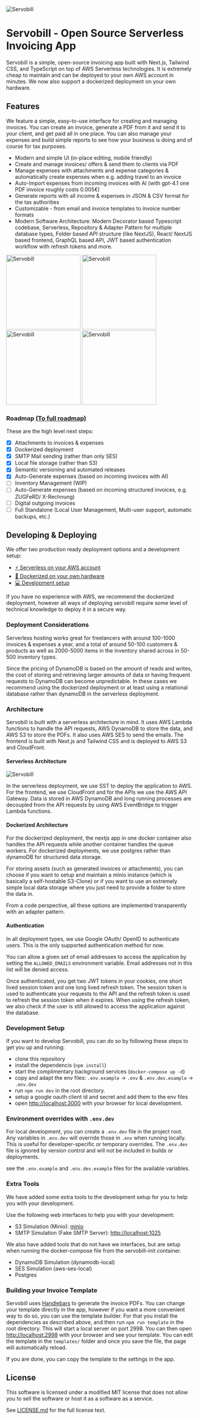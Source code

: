 ![Servobill](/docs/github-header.png)

# Servobill - Open Source Serverless Invoicing App

Servobill is a simple, open-source invoicing app built with Next.js, Tailwind CSS, and TypeScript on top of AWS Serverless technologies. It is extremely cheap to maintain and can be deployed to your own AWS account in minutes. We now also support a dockerized deployment on your own hardware.

## Features

We feature a simple, easy-to-use interface for creating and managing invoices. You can create an invoice, generate a PDF from it and send it to your client, and get paid all in one place. You can also manage your expenses and build simple reports to see how your business is doing and of course for tax purposes.

- Modern and simple UI (in-place editing, mobile friendly)
- Create and manage invoices/ offers & send them to clients via PDF
- Manage expenses with attachments and expense categories & automatically create expenses when e.g. adding travel to an invoice
- Auto-Import expenses from incoming invoices with AI (with gpt-4.1 one PDF invoice roughly costs 0.005€)
- Generate reports with all income & expenses in JSON & CSV format for the tax authorities
- Customizable - from email and invoice templates to invoice number formats
- Modern Software Architecture: Modern Decorator based Typescript codebase, Serverless, Repository & Adapter Pattern for multiple database types, Folder based API structure (like NextJS), React/ NextJS based frontend, GraphQL based API, JWT based authentication workflow with refresh tokens and more.

<img src="/docs/screenshot-1.jpeg" alt="Servobill" width="200"/> <img src="/docs/screenshot-2.jpeg" alt="Servobill" width="200"/> <img src="/docs/screenshot-3.jpeg" alt="Servobill" width="200"/> <img src="/docs/screenshot-4.jpeg" alt="Servobill" width="200"/>

### Roadmap [(To full roadmap)](ROADMAP.md)

These are the high level next steps:

- [X] Attachments to invoices & expenses
- [X] Dockerized deployment
- [X] SMTP Mail sending (rather than only SES)
- [X] Local file storage (rather than S3)
- [X] Semantic versioning and automated releases
- [X] Auto-Generate expenses (based on incoming invoices with AI)
- [ ] Inventory Management (WIP)
- [ ] Auto-Generate expenses (based on incoming structured invoices, e.g. ZUGFeRD/ X-Rechnung)
- [ ] Digital outgoing invoices
- [ ] Full Standalone (Local User Management, Multi-user support, automatic backups, etc.)

## Developing & Deploying

We offer two production ready deployment options and a development setup:

- [⚡ Serverless on your AWS account](deploy/serverless/README.md)
- [🐳 Dockerized on your own hardware](deploy/dockerized/README.md)
- [💻 Development setup](README.md#developing)

If you have no experience with AWS, we recommend the dockerized deployment, however all ways of deploying servobill require some level of technical knowledge to deploy it in a secure way.

### Deployment Considerations

Serverless hosting works great for freelancers with around 100-1000 invoices & expenses a year, and a total of around 50-100 customers & products as well as 2000-5000 items in the inventory shared across in 50-500 inventory types.

Since the pricing of DynamoDB is based on the amount of reads and writes, the cost of storing and retrieving larger amounts of data or having frequent requests to DynamoDB can become unpredictable. In these cases we recommend using the dockerized deployment or at least using a relational database rather than dynamoDB in the serverless deployment.


### Architecture

Servobill is built with a serverless architecture in mind. It uses AWS Lambda functions to handle the API requests, AWS DynamoDB to store the data, and AWS S3 to store the PDFs. It also uses AWS SES to send the emails. The frontend is built with Next.js and Tailwind CSS and is deployed to AWS S3 and CloudFront.

#### Serverless Architecture

![Servobill](/docs/aws-architecture.png)

In the serverless deployment, we use SST to deploy the application to AWS. For the frontend, we use CloudFront and for the APIs we use the AWS API Gateway. Data is stored in AWS DynamoDB and long running processes are decoupled from the API requests by using AWS EventBridge to trigger Lambda functions.

#### Dockerized Architecture
For the dockerized deployment, the nextjs app in one docker container also handles the API requests while another container handles the queue workers. For dockerized deployments, we use postgres rather than dynamoDB for structured data storage.

For storing assets (such as generated invoices or attachments), you can choose if you want to setup and maintain a minio instance (which is basically a self-hostable S3-Clone) or if you want to use an extremely simple local data storage where you just need to provide a folder to store the data in.

From a code perspective, all these options are implemented transparently with an adapter pattern.


#### Authentication

In all deployment types, we use Google OAuth/ OpenID to authenticate users. This is the only supported authentication method for now. 

You can allow a given set of email addresses to access the application by setting the `ALLOWED_EMAILS` environment variable. Email addresses not in this list will be denied access.

Once authenticated, you get two JWT tokens in your cookies, one short lived session token and one long lived refresh token. The session token is used to authenticate your requests to the API and the refresh token is used to refresh the session token when it expires. When using the refresh token, we also check if the user is still allowed to access the application against the database.

### Development Setup

If you want to develop Servobill, you can do so by following these steps to get you up and running:

- clone this repository
- install the dependencis (`npm install`)
- start the complimentary background services (`docker-compose up -d`)
- copy and adapt the env files: `.env.example` -> `.env` & `.env.dev.example` -> `.env.dev`
- run `npm run dev` in the root directory.
- setup a google oauth client id and secret and add them to the env files
- open [http://localhost:3000](http://localhost:3000) with your browser for local development.


### Environment overrides with `.env.dev`

For local development, you can create a `.env.dev` file in the project root. Any variables in `.env.dev` will override those in `.env` when running locally. This is useful for developer-specific or temporary overrides. The `.env.dev` file is ignored by version control and will not be included in builds or deployments.

see the `.env.example` and `.env.dev.example` files for the available variables.

### Extra Tools

We have added some extra tools to the development setup for you to help you with your development.

Use the following web interfaces to help you with your development:

- S3 Simulation (Minio): [minio](http://localhost:9320)
- SMTP Simulation (Fake SMTP Server): [http://localhost:1025](http://localhost:1025)

We also have added tools that do not have we interfaces, but are setup when running the docker-compose file from the servobill-init container.

- DynamoDB Simulation (dynamodb-local)
- SES Simulation (aws-ses-local)
- Postgres

### Building your Invoice Template

Servobill uses [Handlebars](https://handlebarsjs.com/) to generate the invoice PDFs. You can change your template directly in the app, however if you want a more convenient way to do so, you can use the template builder. For that you install the dependencies as described above, and then run `npm run template` in the root directory. This will start a local server on port 2998. You can then open [http://localhost:2998](http://localhost:2998) with your browser and see your template. You can edit the template in the `templates/` folder and once you save the file, the page will automatically reload.

If you are done, you can copy the template to the settings in the app.

## License

This software is licensed under a modified MIT license that does not allow you to sell the software or host it as a software as a service.

See [LICENSE.md](LICENSE.md) for the full license text.
